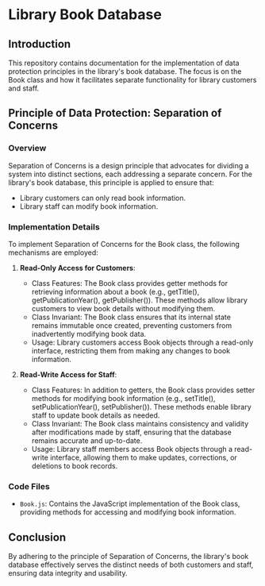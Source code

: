 # Library Book Database

## Introduction
This repository contains documentation for the implementation of data protection principles in the library's book database. The focus is on the Book class and how it facilitates separate functionality for library customers and staff.

## Principle of Data Protection: Separation of Concerns

### Overview
Separation of Concerns is a design principle that advocates for dividing a system into distinct sections, each addressing a separate concern. For the library's book database, this principle is applied to ensure that:

- Library customers can only read book information.
- Library staff can modify book information.

### Implementation Details
To implement Separation of Concerns for the Book class, the following mechanisms are employed:

1. **Read-Only Access for Customers**:
   - Class Features: The Book class provides getter methods for retrieving information about a book (e.g., getTitle(), getPublicationYear(), getPublisher()). These methods allow library customers to view book details without modifying them.
   - Class Invariant: The Book class ensures that its internal state remains immutable once created, preventing customers from inadvertently modifying book data.
   - Usage: Library customers access Book objects through a read-only interface, restricting them from making any changes to book information.

2. **Read-Write Access for Staff**:
   - Class Features: In addition to getters, the Book class provides setter methods for modifying book information (e.g., setTitle(), setPublicationYear(), setPublisher()). These methods enable library staff to update book details as needed.
   - Class Invariant: The Book class maintains consistency and validity after modifications made by staff, ensuring that the database remains accurate and up-to-date.
   - Usage: Library staff members access Book objects through a read-write interface, allowing them to make updates, corrections, or deletions to book records.

### Code Files
- `Book.js`: Contains the JavaScript implementation of the Book class, providing methods for accessing and modifying book information.

## Conclusion
By adhering to the principle of Separation of Concerns, the library's book database effectively serves the distinct needs of both customers and staff, ensuring data integrity and usability.

